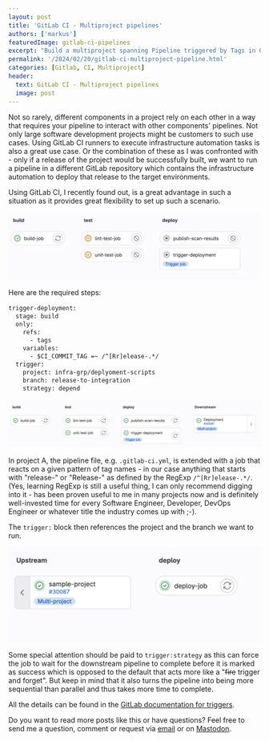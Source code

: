 ```yaml
---
layout: post
title: 'GitLab CI - Multiproject pipelines'
authors: ['markus']
featuredImage: gitlab-ci-pipelines
excerpt: "Build a multiproject spanning Pipeline triggered by Tags in Gitlab CI"
permalink: '/2024/02/20/gitlab-ci-multiproject-pipeline.html'
categories: [Gitlab, CI, Multiproject]
header:
  text: GitLab CI - Multiproject pipelines
  image: post
---
```


Not so rarely, different components in a project rely on each other in a way that requires your pipeline to interact with other components' pipelines. Not only large software development projects might be customers to such use cases. Using GitLab CI runners to execute infrastructure automation tasks is also a great use case. Or the combination of these as I was confronted with - only if a release of the project would be successfully built, we want to run a pipeline in a different GitLab repository which contains the infrastructure automation to deploy that release to the target environments.

Using GitLab CI, I recently found out, is a great advantage in such a situation as it provides great flexibility to set up such a scenario.

![1adb850ebe02d70ce068744b1b8694c5.png](/assets/posts/2024-02-20-gitlabci/1adb850ebe02d70ce068744b1b8694c5.png)

Here are the required steps:

```
trigger-deployment:
  stage: build
  only:
    refs:
      - tags
    variables:
      - $CI_COMMIT_TAG =~ /^[Rr]elease-.*/
  trigger:
    project: infra-grp/deplyoment-scripts
    branch: release-to-integration
    strategy: depend
```

![971cd59c989139ba4bc0999bb1d3001a.png](/assets/posts/2024-02-20-gitlabci/971cd59c989139ba4bc0999bb1d3001a.png)

In project A, the pipeline file, e.g. `.gitlab-ci.yml`, is extended with a job that reacts on a given pattern of tag names - in our case anything that starts with "release-" or "Release-" as defined by the RegExp `/^[Rr]elease-.*/`. (Yes, learning RegExp is still a useful thing, I can only recommend digging into it - has been proven useful to me in many projects now and is definitely well-invested time for every Software Engineer, Developer, DevOps Engineer or whatever title the industry comes up with ;-).

The `trigger:` block then references the project and the branch we want to run. 

![d259cafe9a7ced8f1bb10a71e0f6dda5.png](/assets/posts/2024-02-20-gitlabci/d259cafe9a7ced8f1bb10a71e0f6dda5.png)


Some special attention should be paid to `trigger:strategy` as this can force the job to wait for the downstream pipeline to complete before it is marked as success which is opposed to the default that acts more like a "~~fire~~ trigger and forget". But keep in mind that it also turns the pipeline into being more sequential than parallel and thus takes more time to complete.

All the details can be found in the [GitLab documentation for triggers](https://docs.gitlab.com/ee/ci/triggers/).

Do you want to read more posts like this or have questions? Feel free to send me a question, comment or request via [email](mailto:markus.schlichting+devhub-multipipeline@karakun.com) or on [Mastodon](https://jit.social/@madmas).

